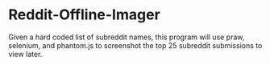 # Reddit-Offline-Imager
Given a hard coded list of subreddit names, this program will use praw, selenium, and phantom.js to screenshot the top 25 subreddit submissions to view later.
